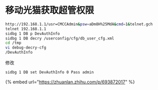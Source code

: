 # 移动光猫获取超管权限



```bash
http://192.168.1.1/usr=CMCCAdmin&psw=aDm8H%25MdA&cmd=1&telnet.gch
telnet 192.168.1.1
sidbg 1 DB p DevAuthInfo
sidbg 1 DB decry /userconfig/cfg/db_user_cfg.xml
cd /tmp
vi debug-decry-cfg
/DevAuthInfo
```

修改

```bash
sidbg 1 DB set DevAuthInfo 0 Pass admin
```



{% embed url="https://zhuanlan.zhihu.com/p/693872017" %}
